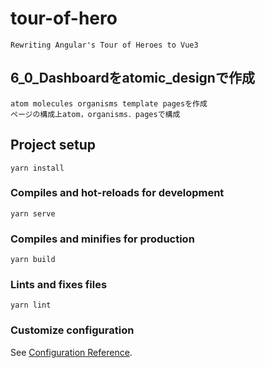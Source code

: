 # tour-of-hero
```
Rewriting Angular's Tour of Heroes to Vue3
```

##  6_0_Dashboardをatomic_designで作成
```
atom molecules organisms template pagesを作成
ページの構成上atom，organisms．pagesで構成
```

## Project setup
```
yarn install
```

### Compiles and hot-reloads for development
```
yarn serve
```

### Compiles and minifies for production
```
yarn build
```

### Lints and fixes files
```
yarn lint
```

### Customize configuration
See [Configuration Reference](https://cli.vuejs.org/config/).
